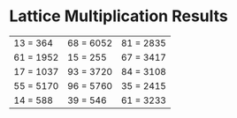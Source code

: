 # Lattice Multiplication Results

|   |   |   |
|---|---|---|
| 13 = 364 | 68 = 6052 | 81 = 2835 |
| 61 = 1952 | 15 = 255 | 67 = 3417 |
| 17 = 1037 | 93 = 3720 | 84 = 3108 |
| 55 = 5170 | 96 = 5760 | 35 = 2415 |
| 14 = 588 | 39 = 546 | 61 = 3233 |
